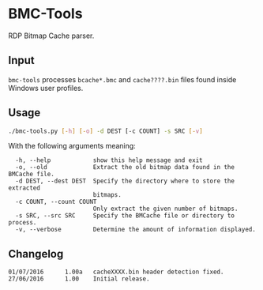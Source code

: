 # BMC-Tools
RDP Bitmap Cache parser.
## Input
`bmc-tools` processes `bcache*.bmc` and `cache????.bin` files found inside Windows user profiles.
## Usage
```sh
./bmc-tools.py [-h] [-o] -d DEST [-c COUNT] -s SRC [-v]
```
With the following arguments meaning:
```
  -h, --help            show this help message and exit
  -o, --old             Extract the old bitmap data found in the BMCache file.
  -d DEST, --dest DEST  Specify the directory where to store the extracted
                        bitmaps.
  -c COUNT, --count COUNT
                        Only extract the given number of bitmaps.
  -s SRC, --src SRC     Specify the BMCache file or directory to process.
  -v, --verbose         Determine the amount of information displayed.
```
## Changelog
```
01/07/2016		1.00a	cacheXXXX.bin header detection fixed.
27/06/2016		1.00	Initial release.
```
